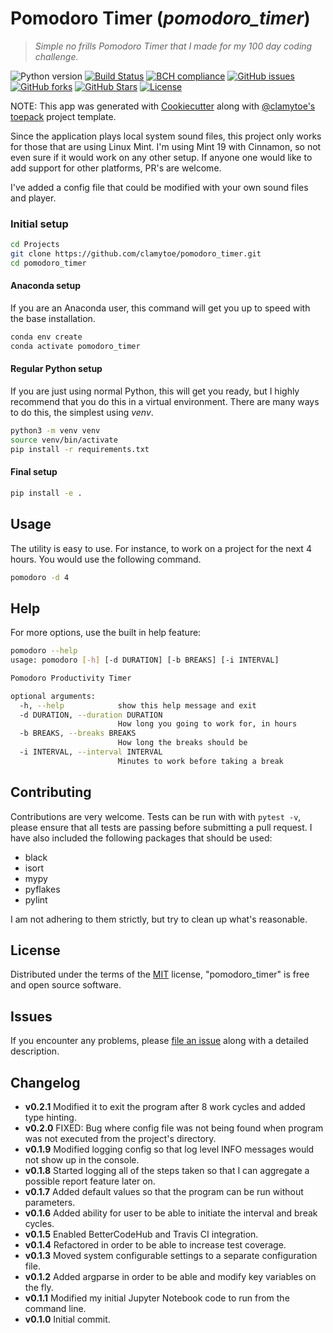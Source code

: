 # Pomodoro Timer (*pomodoro_timer*)
> *Simple no frills Pomodoro Timer that I made for my 100 day coding challenge.*

![Python version][python-version]
[![Build Status][travis-image]][travis-url]
[![BCH compliance][bch-image]][bch-url]
[![GitHub issues][issues-image]][issues-url]
[![GitHub forks][fork-image]][fork-url]
[![GitHub Stars][stars-image]][stars-url]
[![License][license-image]][license-url]

NOTE: This app was generated with [Cookiecutter](https://github.com/audreyr/cookiecutter) along with [@clamytoe's](https://github.com/clamytoe) [toepack](https://github.com/clamytoe/toepack) project template.

Since the application plays local system sound files, this project only works for those that are using Linux Mint. I'm using Mint 19 with Cinnamon, so not even sure if it would work on any other setup. If anyone one would like to add support for other platforms, PR's are welcome.

I've added a config file that could be modified with your own sound files and player.

### Initial setup
```bash
cd Projects
git clone https://github.com/clamytoe/pomodoro_timer.git
cd pomodoro_timer
```

#### Anaconda setup
If you are an Anaconda user, this command will get you up to speed with the base installation.
```bash
conda env create
conda activate pomodoro_timer
```

#### Regular Python setup
If you are just using normal Python, this will get you ready, but I highly recommend that you do this in a virtual environment. There are many ways to do this, the simplest using *venv*.
```bash
python3 -m venv venv
source venv/bin/activate
pip install -r requirements.txt
```

#### Final setup
```bash
pip install -e .
```

## Usage
The utility is easy to use. For instance, to work on a project for the next 4 hours. You would use the following command.
```bash
pomodoro -d 4
```

## Help
For more options, use the built in help feature:
```bash
pomodoro --help
usage: pomodoro [-h] [-d DURATION] [-b BREAKS] [-i INTERVAL]

Pomodoro Productivity Timer

optional arguments:
  -h, --help            show this help message and exit
  -d DURATION, --duration DURATION
                        How long you going to work for, in hours
  -b BREAKS, --breaks BREAKS
                        How long the breaks should be
  -i INTERVAL, --interval INTERVAL
                        Minutes to work before taking a break
```
## Contributing
Contributions are very welcome. Tests can be run with with `pytest -v`, please ensure that all tests are passing before submitting a pull request. I have also included the following packages that should be used:
* black
* isort
* mypy
* pyflakes
* pylint

I am not adhering to them strictly, but try to clean up what's reasonable.

## License
Distributed under the terms of the [MIT](https://opensource.org/licenses/MIT) license, "pomodoro_timer" is free and open source software.

## Issues
If you encounter any problems, please [file an issue](https://github.com/clamytoe/toepack/issues) along with a detailed description.

## Changelog
* **v0.2.1** Modified it to exit the program after 8 work cycles and added type hinting.
* **v0.2.0** FIXED: Bug where config file was not being found when program was not executed from the project's directory.
* **v0.1.9** Modified logging config so that log level INFO messages would not show up in the console.
* **v0.1.8** Started logging all of the steps taken so that I can aggregate a possible report feature later on.
* **v0.1.7** Added default values so that the program can be run without parameters.
* **v0.1.6** Added ability for user to be able to initiate the interval and break cycles.
* **v0.1.5** Enabled BetterCodeHub and Travis CI integration.
* **v0.1.4** Refactored in order to be able to increase test coverage.
* **v0.1.3** Moved system configurable settings to a separate configuration file.
* **v0.1.2** Added argparse in order to be able and modify key variables on the fly.
* **v0.1.1** Modified my initial Jupyter Notebook code to run from the command line.
* **v0.1.0** Initial commit.

[python-version]:https://img.shields.io/badge/python-3.6.5-brightgreen.svg
[travis-image]:https://travis-ci.org/clamytoe/pomodoro_timer.svg?branch=master
[travis-url]:https://travis-ci.org/clamytoe/pomodoro_timer
[bch-image]:https://bettercodehub.com/edge/badge/clamytoe/pomodoro_timer?branch=master
[bch-url]:https://bettercodehub.com/
[issues-image]:https://img.shields.io/github/issues/clamytoe/pomodoro_timer.svg
[issues-url]:https://github.com/clamytoe/pomodoro_timer/issues
[fork-image]:https://img.shields.io/github/forks/clamytoe/pomodoro_timer.svg
[fork-url]:https://github.com/clamytoe/pomodoro_timer/network
[stars-image]:https://img.shields.io/github/stars/clamytoe/pomodoro_timer.svg
[stars-url]:https://github.com/clamytoe/pomodoro_timer/stargazers
[license-image]:https://img.shields.io/github/license/clamytoe/pomodoro_timer.svg
[license-url]:https://github.com/clamytoe/pomodoro_timer/blob/master/LICENSE
